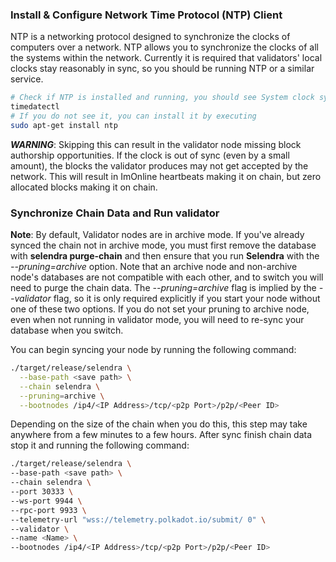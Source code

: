  ### Install & Configure Network Time Protocol (NTP) Client
 NTP is a networking protocol designed to synchronize the clocks of computers over a network. NTP allows you to synchronize the clocks of all the systems within the network. Currently it is required that validators' local clocks stay reasonably in sync, so you should be running NTP or a similar service.

 ```sh
# Check if NTP is installed and running, you should see System clock synchronized: yes 
timedatectl
# If you do not see it, you can install it by executing
sudo apt-get install ntp
```

***WARNING***: Skipping this can result in the validator node missing block authorship opportunities. If the clock is out of sync (even by a small amount), the blocks the validator produces may not get accepted by the network. This will result in ImOnline heartbeats making it on chain, but zero allocated blocks making it on chain.

### Synchronize Chain Data and Run validator

**Note**: By default, Validator nodes are in archive mode. If you've already synced the chain not in archive mode, you must first remove the database with **selendra purge-chain** and then ensure that you run **Selendra** with the *--pruning=archive* option.
Note that an archive node and non-archive node's databases are not compatible with each other, and to switch you will need to purge the chain data.
The *--pruning=archive* flag is implied by the *--validator* flag, so it is only required explicitly if you start your node without one of these two options. If you do not set your pruning to archive node, even when not running in validator mode, you will need to re-sync your database when you switch.

You can begin syncing your node by running the following command:

```sh
./target/release/selendra \
  --base-path <save path> \
  --chain selendra \
  --pruning=archive \
  --bootnodes /ip4/<IP Address>/tcp/<p2p Port>/p2p/<Peer ID>
```
Depending on the size of the chain when you do this, this step may take anywhere from a few minutes to a few hours.
After sync finish chain data stop it and running the following command:

```sh
./target/release/selendra \
--base-path <save path> \
--chain selendra \
--port 30333 \
--ws-port 9944 \
--rpc-port 9933 \
--telemetry-url "wss://telemetry.polkadot.io/submit/ 0" \
--validator \
--name <Name> \
--bootnodes /ip4/<IP Address>/tcp/<p2p Port>/p2p/<Peer ID>
```

